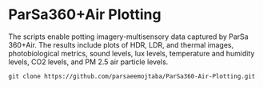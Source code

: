 # ParSa360+Air Plotting
The scripts enable potting imagery-multisensory data captured by ParSa 360+Air. The results include plots of HDR, LDR, and thermal images, photobiological metrics, sound levels, lux levels, temperature and humidity levels, CO2 levels, and PM 2.5 air particle levels.
   ```
   git clone https://github.com/parsaeemojtaba/ParSa360-Air-Plotting.git
   ```
